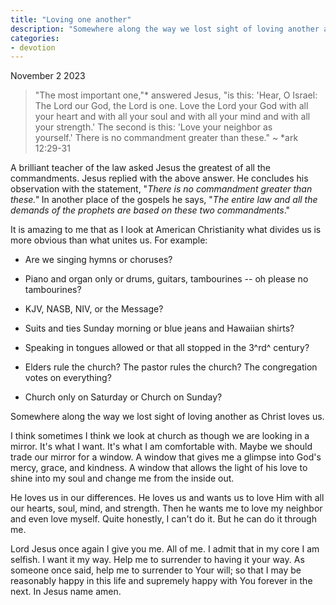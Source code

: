 ```yaml
---
title: "Loving one another"
description: "Somewhere along the way we lost sight of loving another as Christ loves us."
categories:
- devotion
---
```

November 2 2023

> "The most important one,"* answered Jesus, "is this: 'Hear, O Israel: The Lord our God, the Lord is one. Love the Lord your God with all your heart and with all your soul and with all your mind and with all your strength.' The second is this: 'Love your neighbor as yourself.' There is no commandment greater than these." ~ *ark 12:29-31

A brilliant teacher of the law asked Jesus the greatest of all the commandments. Jesus replied with the above answer. He concludes his observation with the statement, "*There is no commandment greater than these."* In another place of the gospels he says, "*The entire law and all the demands of the prophets are based on these two commandments*."

It is amazing to me that as I look at American Christianity what divides us is more obvious than what unites us. For example:

- Are we singing hymns or choruses?

- Piano and organ only or drums, guitars, tambourines -- oh please no tambourines?

- KJV, NASB, NIV, or the Message?

- Suits and ties Sunday morning or blue jeans and Hawaiian shirts?

- Speaking in tongues allowed or that all stopped in the 3^rd^ century?

- Elders rule the church? The pastor rules the church? The congregation votes on everything?

- Church only on Saturday or Church on Sunday?

Somewhere along the way we lost sight of loving another as Christ loves us.

I think sometimes I think we look at church as though we are looking in a mirror. It's what I want. It's what I am comfortable with. Maybe we should trade our mirror for a window. A window that gives me a glimpse into God's  mercy, grace, and kindness. A window that allows the light of his love to shine into my soul and change me from the inside out.

He loves us in our differences. He loves us and wants us to love Him with all our hearts, soul, mind, and strength. Then he wants me to love my neighbor and even love myself. Quite honestly, I can't do it. But he can do it through me.

Lord Jesus once again I give you me. All of me. I admit that in my core I am selfish. I want it my way. Help me to surrender to having it your way. As someone once said, help me to surrender to Your will; so that I may be reasonably happy in this life and supremely happy with You forever in the next. In Jesus name amen.